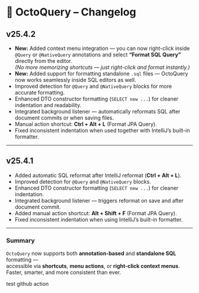 # 🧩 OctoQuery – Changelog

## v25.4.2 

- **New:** Added context menu integration — you can now right-click inside `@Query` or `@NativeQuery` annotations and select **“Format SQL Query”** directly from the editor.  
  _(No more memorizing shortcuts — just right-click and format instantly.)_
- **New:** Added support for formatting standalone `.sql` files — OctoQuery now works seamlessly inside SQL editors as well.
- Improved detection for `@Query` and `@NativeQuery` blocks for more accurate formatting.
- Enhanced DTO constructor formatting (`SELECT new ...`) for cleaner indentation and readability.
- Integrated background listener — automatically reformats SQL after document commits or when saving files.
- Manual action shortcut: **Ctrl + Alt + L** (Format JPA Query).
- Fixed inconsistent indentation when used together with IntelliJ’s built-in formatter.

---

## v25.4.1 

- Added automatic SQL reformat after IntelliJ reformat (**Ctrl + Alt + L**).
- Improved detection for `@Query` and `@NativeQuery` blocks.
- Enhanced DTO constructor formatting (`SELECT new ...`) for cleaner indentation.
- Integrated background listener — triggers reformat on save and after document commit.
- Added manual action shortcut: **Alt + Shift + F** (Format JPA Query).
- Fixed inconsistent indentation when using IntelliJ’s built-in formatter.

---

### Summary
`OctoQuery` now supports both **annotation-based** and **standalone SQL** formatting —  
accessible via **shortcuts**, **menu actions**, or **right-click context menus**.  
Faster, smarter, and more consistent than ever.

test github action
